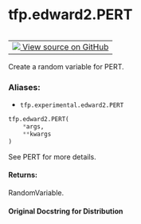 <div itemscope itemtype="http://developers.google.com/ReferenceObject">
<meta itemprop="name" content="tfp.edward2.PERT" />
<meta itemprop="path" content="Stable" />
</div>

# tfp.edward2.PERT


<table class="tfo-notebook-buttons tfo-api" align="left">

<td>
  <a target="_blank" href="https://github.com/tensorflow/probability/blob/master/tensorflow_probability/python/experimental/edward2/interceptor.py">
    <img src="https://www.tensorflow.org/images/GitHub-Mark-32px.png" />
    View source on GitHub
  </a>
</td></table>



Create a random variable for PERT.

### Aliases:

* `tfp.experimental.edward2.PERT`


``` python
tfp.edward2.PERT(
    *args,
    **kwargs
)
```



<!-- Placeholder for "Used in" -->

See PERT for more details.

#### Returns:

RandomVariable.


#### Original Docstring for Distribution